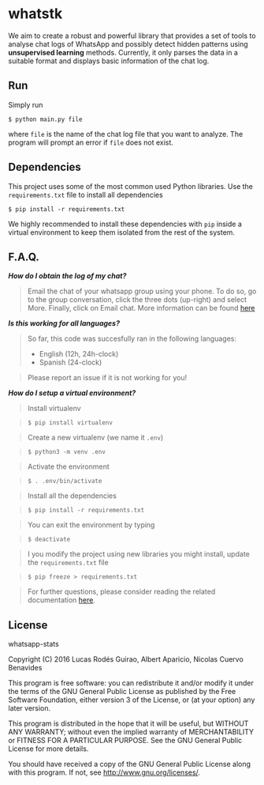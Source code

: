 # whatstk

We aim to create a robust and powerful library that provides a set of tools to analyse chat logs of WhatsApp and possibly detect hidden patterns using **unsupervised learning** methods. Currently, it only parses the data in a suitable format and displays basic information of the chat log.

## Run

Simply run

`$ python main.py file`

where `file` is the name of the chat log file that you want to analyze. The program will prompt an error if `file` does not exist.

## Dependencies

This project uses some of the most common used Python libraries. Use the `requirements.txt` file to install all dependencies

`$ pip install -r requirements.txt`

We highly recommended to install these dependencies with `pip` inside a virtual environment to keep them isolated from the rest of the system.


## F.A.Q.

**_How do I obtain the log of my chat?_**

> Email the chat of your whatsapp group using your phone. To do so, go to the group conversation, click the three dots (up-right) and select More. Finally,
click on Email chat. More information can be found [here](https://www.whatsapp.com/faq/en/s60/21055276)

**_Is this working for all languages?_**

> So far, this code was succesfully ran in the following languages:
> - English (12h, 24h-clock)
> - Spanish (24-clock)

> Please report an issue if it is not working for you!

**_How do I setup a virtual environment?_**

> Install virtualenv

> `$ pip install virtualenv`

> Create a new virtualenv (we name it `.env`)

> `$ python3 -m venv .env`

> Activate the environment

> `$ . .env/bin/activate`

> Install all the dependencies

> `$ pip install -r requirements.txt`

> You can exit the environment by typing

> `$ deactivate`

> I you modify the project using new libraries you might install, update the `requirements.txt` file

> `$ pip freeze > requirements.txt`

> For further questions, please consider reading the related documentation [here](http://docs.python-guide.org/en/latest/dev/virtualenvs/).


## License

whatsapp-stats

Copyright (C) 2016  Lucas Rodés Guirao, Albert Aparicio, Nicolas Cuervo Benavides

This program is free software: you can redistribute it and/or modify
it under the terms of the GNU General Public License as published by
the Free Software Foundation, either version 3 of the License, or
(at your option) any later version.

This program is distributed in the hope that it will be useful,
but WITHOUT ANY WARRANTY; without even the implied warranty of
MERCHANTABILITY or FITNESS FOR A PARTICULAR PURPOSE.  See the
GNU General Public License for more details.

You should have received a copy of the GNU General Public License
along with this program.  If not, see <http://www.gnu.org/licenses/>.
